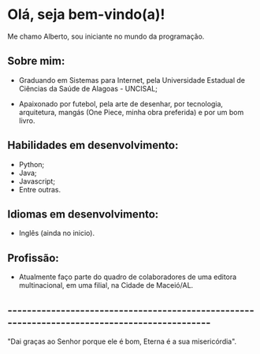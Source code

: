 # Olá, seja bem-vindo(a)!

Me chamo Alberto, sou iniciante no mundo da programação.

## Sobre mim:

* Graduando em Sistemas para Internet, pela Universidade Estadual de Ciências da Saúde de Alagoas - UNCISAL;

* Apaixonado por futebol, pela arte de desenhar, por tecnologia, arquitetura, mangás (One Piece, minha obra preferida) e por um bom livro.

## Habilidades em desenvolvimento:

* Python;
* Java;
* Javascript;
* Entre outras.

## Idiomas em desenvolvimento:

* Inglês (ainda no inicio).

## Profissão:

* Atualmente faço parte do quadro de colaboradores de uma editora multinacional, em uma filial, na Cidade de Maceió/AL.

##  ---------------------------------------------------------------------------------------------
 "Dai graças ao Senhor porque ele é bom, Eterna é a sua misericórdia".
